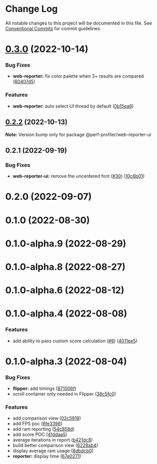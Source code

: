 # Change Log

All notable changes to this project will be documented in this file.
See [Conventional Commits](https://conventionalcommits.org) for commit guidelines.

# [0.3.0](https://github.com/bamlab/android-performance-profiler/compare/@perf-profiler/web-reporter-ui@0.2.2...@perf-profiler/web-reporter-ui@0.3.0) (2022-10-14)

### Bug Fixes

- **web-reporter:** fix color palette when 3+ results are compared ([60407d5](https://github.com/bamlab/android-performance-profiler/commit/60407d53d4ba605cb441a2b9449cf1cd0be0a59c))

### Features

- **web-reporter:** auto select UI thread by default ([0b15ea6](https://github.com/bamlab/android-performance-profiler/commit/0b15ea6a3198d29ebcc2fbaf18a253cf51931487))

## [0.2.2](https://github.com/bamlab/android-performance-profiler/compare/@perf-profiler/web-reporter-ui@0.2.1...@perf-profiler/web-reporter-ui@0.2.2) (2022-10-13)

**Note:** Version bump only for package @perf-profiler/web-reporter-ui

## 0.2.1 (2022-09-19)

### Bug Fixes

- **web-reporter-ui:** remove the uncentered font ([#30](https://github.com/bamlab/android-performance-profiler/issues/30)) ([10c6b01](https://github.com/bamlab/android-performance-profiler/commit/10c6b01577d1c2f6b5b45f15cd5d35ac99845a71))

# 0.2.0 (2022-09-07)

# 0.1.0 (2022-08-30)

# 0.1.0-alpha.9 (2022-08-29)

# 0.1.0-alpha.8 (2022-08-27)

# 0.1.0-alpha.6 (2022-08-12)

# 0.1.0-alpha.4 (2022-08-08)

### Features

- add ability to pass custom score calculation ([#6](https://github.com/bamlab/android-performance-profiler/issues/6)) ([4011ee5](https://github.com/bamlab/android-performance-profiler/commit/4011ee59dfd1b51530974cfaea6a60873e5699fc))

# 0.1.0-alpha.3 (2022-08-04)

### Bug Fixes

- **flipper:** add timings ([871006f](https://github.com/bamlab/android-performance-profiler/commit/871006f64cb4dd3871dfb6cd2863739142acf0b4))
- scroll container only needed in Flipper ([38c5fc0](https://github.com/bamlab/android-performance-profiler/commit/38c5fc0047aff60abb5b3bb8d16a612d4bd48405))

### Features

- add comparison view ([02c5918](https://github.com/bamlab/android-performance-profiler/commit/02c5918378d43eb245cc7ca880025926d87ca306))
- add FPS poc ([6fe3398](https://github.com/bamlab/android-performance-profiler/commit/6fe33981db9cfd45bae8d9db7973cff7286d394c))
- add ram reporting ([54c858d](https://github.com/bamlab/android-performance-profiler/commit/54c858d0cc5a7abdf55aeea7fdb7116042deafcc))
- add score POC ([41ddaa5](https://github.com/bamlab/android-performance-profiler/commit/41ddaa5d9c4f8fb3dfd7b14315b4c9218e267196))
- average iterations in report ([b421dc8](https://github.com/bamlab/android-performance-profiler/commit/b421dc8b0fe4a937988906c947d648f1ecae2c69))
- build better comparison view ([6228ab4](https://github.com/bamlab/android-performance-profiler/commit/6228ab4f1e5eca6e557f69402bb81963bb270dfd))
- display average ram usage ([8dbdcb0](https://github.com/bamlab/android-performance-profiler/commit/8dbdcb0189fb3202a21f65043ffce93a4e37da93))
- **reporter:** display time ([67e0271](https://github.com/bamlab/android-performance-profiler/commit/67e0271870ba1d04e289e486794e1389b4f86c7b))

